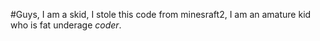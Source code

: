 #Guys, I am a skid, I stole this code from minesraft2, I am an amature kid who is fat underage _coder_. 
